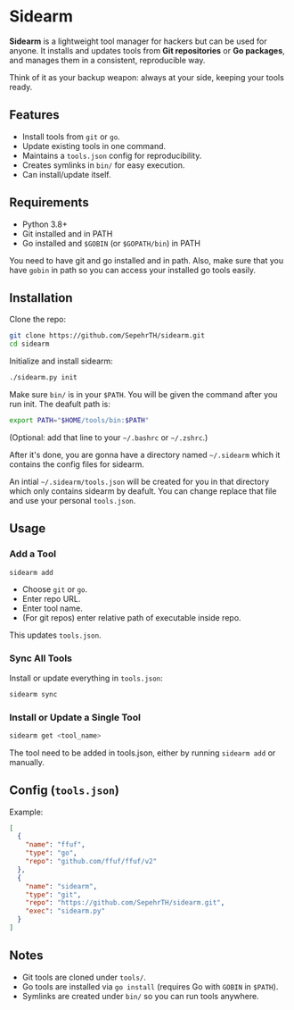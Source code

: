 # Sidearm

**Sidearm** is a lightweight tool manager for hackers but can be used for anyone. It installs and updates tools from **Git repositories** or **Go packages**, and manages them in a consistent, reproducible way.

Think of it as your backup weapon: always at your side, keeping your tools ready.

## Features

* Install tools from `git` or `go`.
* Update existing tools in one command.
* Maintains a `tools.json` config for reproducibility.
* Creates symlinks in `bin/` for easy execution.
* Can install/update itself.

## Requirements
- Python 3.8+
- Git installed and in PATH
- Go installed and `$GOBIN` (or `$GOPATH/bin`) in PATH

You need to have git and go installed and in path.
Also, make sure that you have `gobin` in path so you can access your installed go tools easily.

## Installation

Clone the repo:

```bash
git clone https://github.com/SepehrTH/sidearm.git
cd sidearm
```
Initialize and install sidearm:
```bash
./sidearm.py init
```

Make sure `bin/` is in your `$PATH`. You will be given the command after you run init. The deafult path is:
```bash
export PATH="$HOME/tools/bin:$PATH"
```

(Optional: add that line to your `~/.bashrc` or `~/.zshrc`.)

After it's done, you are gonna have a directory named `~/.sidearm` which it contains the config files for sidearm.

An intial `~/.sidearm/tools.json` will be created for you in that directory which only contains sidearm by deafult. You can change replace that file and use your personal `tools.json`.

## Usage

### Add a Tool

```bash
sidearm add
```

* Choose `git` or `go`.
* Enter repo URL.
* Enter tool name.
* (For git repos) enter relative path of executable inside repo.

This updates `tools.json`.

### Sync All Tools

Install or update everything in `tools.json`:

```bash
sidearm sync
```

### Install or Update a Single Tool

```bash
sidearm get <tool_name>
```
The tool need to be added in tools.json, either by running `sidearm add` or manually.

## Config (`tools.json`)

Example:

```json
[
  {
    "name": "ffuf",
    "type": "go",
    "repo": "github.com/ffuf/ffuf/v2"
  },
  {
    "name": "sidearm",
    "type": "git",
    "repo": "https://github.com/SepehrTH/sidearm.git",
    "exec": "sidearm.py"
  }
]
```

## Notes

* Git tools are cloned under `tools/`.
* Go tools are installed via `go install` (requires Go with `GOBIN` in `$PATH`).
* Symlinks are created under `bin/` so you can run tools anywhere.


